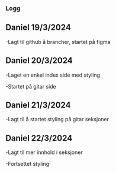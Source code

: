 ### Logg

## Daniel 19/3/2024

-Lagt til github å brancher, startet på figma

## Daniel 20/3/2024

-Laget en enkel index side med styling

-Startet på gitar side

## Daniel 21/3/2024

-Lagt til å startet styling på gitar seksjoner

## Daniel 22/3/2024

-Lagt til mer innhold i seksjoner

-Fortsettet styling